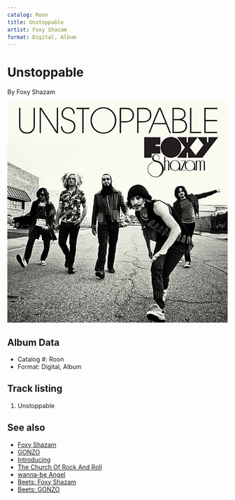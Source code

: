 ```yaml
---
catalog: Roon
title: Unstoppable
artist: Foxy Shazam
format: Digital, Album
---
```


# Unstoppable

By Foxy Shazam

![](../../assets/albumcovers/Foxy_Shazam-Unstoppable.png)

## Album Data

- Catalog #: Roon
- Format: Digital, Album


## Track listing


1. Unstoppable


## See also

- [Foxy Shazam](Foxy_Shazam.md)
- [GONZO](GONZO.md)
- [Introducing](Introducing.md)
- [The Church Of Rock And Roll](The_Church_Of_Rock_And_Roll.md)
- [wanna-be Angel](wanna-be_Angel.md)
- [Beets: Foxy Shazam](../../Beets/Foxy_Shazam/Foxy_Shazam.md)
- [Beets: GONZO](../../Beets/Foxy_Shazam/GONZO.md)
